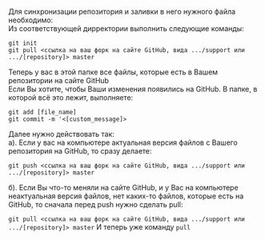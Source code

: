 Для синхронизации репозитория и заливки в него нужного файла необходимо:  
Из соответствующей дирректории выполнить следующие команды:  

`git init`  
`git pull <ссылка на ваш форк на сайте GitHub, вида .../support или .../[repository]> master`  

Теперь у вас в этой папке все файлы, которые есть в Вашем репозитории на сайте GitHub  
Если Вы хотите, чтобы  Ваши изменения появились на GitHub. В папке, в которой всё это лежит, выполняете:  

`git add [file_name]`  
`git commit -m '<[custom_message]>`  

Далее нужно действовать так:  
а). Если у вас на компьютере актуальная версия файлов с Вашего репозитория на GitHub, то сразу делаете:  

`git push <ссылка на ваш форк на сайте GitHub, вида .../support или .../[repository]> master`

б). Если Вы что-то меняли на сайте GitHub, и у Вас на компьютере неактуальная версия файлов, нет каких-то файлов, которые есть на GitHub, то сначала перед push нужно сделать pull:  

`git pull <ссылка на ваш форк на сайте GitHub, вида .../support или .../[repository]> master`
И теперь уже команду `pull`


